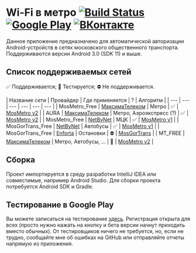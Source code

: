 # Wi-Fi в метро [![Build Status](https://local.thedrhax.pw/jenkins/job/MosMetro-Android/branch/master/badge/icon)](https://local.thedrhax.pw/jenkins/job/MosMetro-Android/branch/master/) [![Google Play](img/google-play.png)](https://play.google.com/store/apps/details?id=pw.thedrhax.mosmetro) [![ВКонтакте](img/vk-box.png)](https://vk.com/wifi_v_metro)

Данное приложение предназначено для автоматической авторизации Android-устройств в сетях московского общественного транспорта. Поддерживаются версии Android 3.0 (SDK 11) и выше.

## Список поддерживаемых сетей

:white_check_mark: Поддерживается; :large_blue_circle: Тестируется; :no_entry: Не поддерживается.

| Название сети | Провайдер | Где применяется | ? | Алгоритм |
| --- | --- | --- | --- | --- | --- |
| MosMetro_Free | [МаксимаТелеком](http://maximatelecom.ru/ru#/) | Метро | :white_check_mark: | [MosMetro v2](/src/pw/thedrhax/mosmetro/authenticator/networks/MosMetro.java) |
| AURA | [МаксимаТелеком](http://maximatelecom.ru/ru#/) | Метро, Аэроэкспресс (?) | :white_check_mark: | [MosMetro v2](/src/pw/thedrhax/mosmetro/authenticator/networks/MosMetro.java) |
| MosMetro_Free | [NetByNet](http://www.netbynet.ru) | МЦК | :white_check_mark: | [MosMetro v1](/src/pw/thedrhax/mosmetro/authenticator/networks/MosMetro.java) |
| MosGorTrans_Free | [NetByNet](http://www.netbynet.ru) | Автобусы | :white_check_mark: | [MosMetro v1](/src/pw/thedrhax/mosmetro/authenticator/networks/MosMetro.java) |
| MosGorTrans_Free | [Enforta](http://www.enforta.ru/) | Остановки | :no_entry: | [MosGorTrans](/src/pw/thedrhax/mosmetro/authenticator/networks/MosGorTrans.java) |
| MT_FREE | [МаксимаТелеком](http://maximatelecom.ru/ru#/) | Метро, Автобусы, ... | :large_blue_circle: | [MosMetro v2](/src/pw/thedrhax/mosmetro/authenticator/networks/MosMetro.java) |

## Сборка

Проект импортируется в среду разработки IntelliJ IDEA или совместимые, например Android Studio. Для сборки проекта потребуется Android SDK и Gradle.

## Тестирование в Google Play

Вы можете записаться на тестирование [здесь](https://play.google.com/apps/testing/pw.thedrhax.mosmetro). Регистрация открыта для всех (просто нужно нажать на кнопку и бета версии начнут приходить вместо обычных). От тестировщиков ничего не требуется, но, если не трудно, сообщайте мне об ошибках на GitHub или отправляйте отчеты напрямую из приложения.
